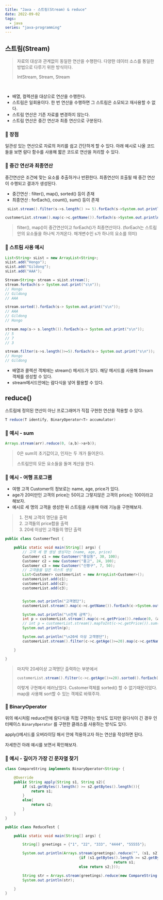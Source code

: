 ```yaml
---
title: "Java - 스트림(Stream) & reduce"
date: 2022-09-02
tags:
  - java
series: "java-programming"
---
```


## 스트림(Stream)

> 자료의 대상과 관계없이 동일한 연산을 수행한다. 다양한 데이터 소스를 통일한 방법으로 다루기 위한 방식이다.<br/>
>
> IntStream, Stream<Integer>, Stream<String>

<br/>

- 배열, 컬렉션을 대상으로 연산을 수행한다.
- 스트림은 일회용이다. 한 번 연산을 수행하면 그 스트림은 소모되고 재사용할 수 없다.
- 스트림 연산은 기존 자료를 변경하지 않는다.
- 스트림 연산은 중간 연산과 최종 연산으로 구분된다.

### 📌 장점

일관성 있는 연산으로 자료의 처리를 쉽고 간단하게 할 수 있다. 아래 예시로 나올 코드들을 보면 람다 함수를 사용해 짧은 코드로 연산을 처리할 수 있다.

### 📌 중간 연산과 최종연산

중간연산은 조건에 맞는 요소를 추출하거나 반환한다. 최종연산이 호출될 때 중간 연산이 수행되고 결과가 생성된다.

- 중간연산 : filter(), map(), sorted() 등이 존재
- 최종연산 : forEach(), count(), sum() 등이 존재

```java
 sList.stream().filter(s->s.length() >= 5).forEach(s->System.out.println(s));

customerList.stream().map(c->c.getName()).forEach(s->System.out.println(s));
```

> filter(), map()이 중간연산이고 forEach()가 최종연산이다. (forEach는 스트림안의 요소들을 하나씩 가져온다. 매개변수인 s가 하나의 요소를 의미)

### 📌 스트림 사용 예시

```java
List<String> sList = new ArrayList<String>;
sList.add("Hongo");
sList.add("Gildong");
sList.add("AAA");

Stream<String> stream = sList.stream();
stream.forEach(s-> System.out.print("s\n"));
// Hongo
// Gildong
// AAA

stream.sorted().forEach(s-> System.out.print("s\n"));
// AAA
// Gildong
// Hongo

stream.map(s-> s.length()).forEach(s-> System.out.print("s\n"));
// 5
// 7
// 3

stream.filter(s->s.length()>=5).forEach(s-> System.out.print("s\n"));
// Hongo
// Gildong
```

- 배열과 콜렉션 객체에는 stream() 메서드가 있다. 해당 메서드를 사용해 Stream 객체를 생성할 수 있다.
- stream메서드안에는 람다식을 넣어 활용할 수 있다.

## reduce()

스트림에 정의된 연산이 아닌 프로그래머가 직접 구현한 연산을 적용할 수 있다.

```java
T reduce(T identify, BinaryOperator<T> accumulator)
```

### 📌 예시 - sum

```java
Arrays.stream(arr).reduce(0, (a,b)->a+b));
```

> 0은 sum의 초기값이고, 인자는 두 개가 들어온다.<br/>
>
> 스트림안의 모든 요소들을 돌며 계산을 한다.

### 📌 예시 - 여행 프로그램

- 여행 고객 Customer의 정보로는 name, age, price가 있다.
- age가 20미만인 고객의 price는 50이고 그렇지않은 고객의 price는 100이라고 해보자.
- 예시로 세 명의 고객을 생성한 뒤 스트림을 사용해 아래 기능을 구현해보자.

> 1. 전체 고객의 명단을 출력
> 2. 고객들의 price합을 출력
> 3. 20세 이상인 고객들의 명단 출력

```java
public class CustomerTest {

    public static void main(String[] args) {
        // 고객 세 명 생성 생성자는 (name, age, price)
        Customer c1 = new Customer("홍길동", 30, 100);
        Customer c2 = new Customer("홍고", 24, 100);
        Customer c3 = new Customer("신짱구", 7, 50);
		// 고객들을 담은 리스트 생성
        List<Customer> customerList = new ArrayList<Customer>();
        customerList.add(c1);
        customerList.add(c2);
        customerList.add(c3);


        System.out.println("고객명단");
        customerList.stream().map(c->c.getName()).forEach(c->System.out.println(c));

        System.out.println("\n전체 금액");
        int p = customerList.stream().map(c->c.getPrice()).reduce(0, (a,b)->a+b);
        // int p = customerList.stream().mapToInt(c->c.getPrice()).sum();
        System.out.println(p);

        System.out.println("\n20세 이상 고객명단");
        customerList.stream().filter(c->c.getAge()>=20).map(c->c.getName()).sorted().forEach(s-> System.out.println(s));

    }

}
```

> 마지막 20세이상 고객명단 출력하는 부분에서 <br/>
>
> ```java
> customerList.stream().filter(c->c.getAge()>=20).sorted().forEach(s-> System.out.println(s));
> ```
>
> 이렇게 구현해서 에러났었다. Customer객체를 sorted() 할 수 없기때문이었다. map을 사용해 sort할 수 있는 객체로 바꿔주자.

### 📌 BinaryOperator

위의 예시처럼 reduce안에 람다식을 직접 구현하는 방식도 있지만 람다식이 긴 경우 인터페이스 `BinaryOperator` 를 구현한 클래스를 사용하는 방식도 있다.<br/>

apply()메서드를 오버라이딩 해서 안에 적용하고자 하는 연산을 작성하면 된다.<br/>

자세한건 아래 예시를 보면서 확인해보자.

### 📌 예시 - 길이가 가장 긴 문자열 찾기

```java
class CompareString implements BinaryOperator<String> {

    @Override
    public String apply(String s1, String s2){
        if (s1.getBytes().length() >= s2.getBytes().length()){
            return s1;
        }
        else{
            return s2;
        }
    }
}

public class ReduceTest {

	public static void main(String[] args) {

		String[] greetings = {"1", "22", "333", "4444", "55555"};

		System.out.println(Arrays.stream(greetings).reduce("", (s1, s2)->
		                          {if (s1.getBytes().length >= s2.getBytes().length)
				                                  return s1;
		                          else return s2;}));

		String str = Arrays.stream(greetings).reduce(new CompareString()).get(); //BinaryOperator를 구현한 클래스 이용
		System.out.println(str);

	}
}

```

###
